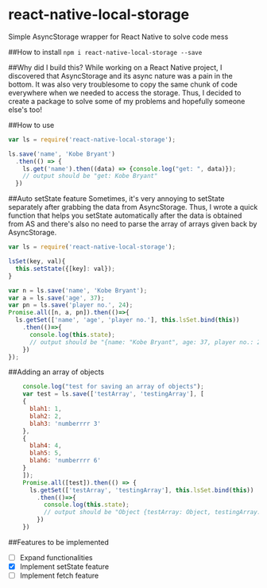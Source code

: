 # react-native-local-storage
Simple AsyncStorage wrapper for React Native to solve code mess

##How to install
`npm i react-native-local-storage --save`

##Why did I build this?
While working on a React Native project, I discovered that AsyncStorage and its async nature was a pain in the bottom. It was also very troublesome to copy the same chunk of code everywhere when we needed to access the storage. Thus, I decided to create a package to solve some of my problems and hopefully someone else's too!

##How to use
```Javascript
var ls = require('react-native-local-storage');

ls.save('name', 'Kobe Bryant')
  .then(() => {
    ls.get('name').then((data) => {console.log("get: ", data)});
    // output should be "get: Kobe Bryant"
  })
```
##Auto setState feature
Sometimes, it's very annoying to setState separately after grabbing the data from AsyncStorage. Thus, I wrote a quick function that helps you setState automatically after the data is obtained from AS and there's also no need to parse the array of arrays given back by AsyncStorage.
```Javascript
var ls = require('react-native-local-storage');

lsSet(key, val){
  this.setState({[key]: val});
}

var n = ls.save('name', 'Kobe Bryant');
var a = ls.save('age', 37);
var pn = ls.save('player no.', 24);
Promise.all([n, a, pn]).then(()=>{
  ls.getSet(['name', 'age', 'player no.'], this.lsSet.bind(this))
    .then(()=>{
      console.log(this.state);
      // output should be "{name: "Kobe Bryant", age: 37, player no.: 24}"
    })
});
```

##Adding an array of objects
```Javascript
    console.log("test for saving an array of objects");
    var test = ls.save(['testArray', 'testingArray'], [
    {
      blah1: 1,
      blah2: 2,
      blah3: 'numberrrr 3'
    },
    {
      blah4: 4,
      blah5: 5,
      blah6: 'numberrrr 6'
    }
    ]);
    Promise.all([test]).then(() => {
      ls.getSet(['testArray', 'testingArray'], this.lsSet.bind(this))
        .then(()=>{
          console.log(this.state);
          // output should be "Object {testArray: Object, testingArray: Object}"
        })
    })
```


##Features to be implemented

- [ ] Expand functionalities
- [x] Implement setState feature
- [ ] Implement fetch feature